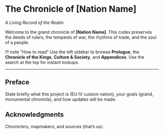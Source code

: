 # The Chronicle of [Nation Name]
_A Living Record of the Realm_

Welcome to the grand chronicle of **[Nation Name]**. This codex preserves the deeds of rulers, the tempests of war, the rhythms of trade, and the soul of a people.

!!! note "How to read"
    Use the left sidebar to browse **Prologue**, the **Chronicle of the Kings**, **Culture & Society**, and **Appendices**. Use the search at the top for instant lookups.

---

## Preface
State briefly what this project is (EU IV custom nation), your goals (grand, monumental chronicle), and how updates will be made.

## Acknowledgments
Chroniclers, mapmakers, and sources (that’s us).
